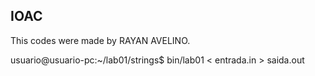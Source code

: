 ## IOAC ##

This codes were made by RAYAN AVELINO.

usuario@usuario-pc:~/lab01/strings$ bin/lab01 < entrada.in > saida.out
